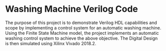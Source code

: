 # Washing Machine Verilog Code
The purpose of this project is to demonstrate Verilog HDL capabilities and scope by implementing a control system for an automatic washing machine.
Using the Finite State Machine model, the project implements an automatic washing control system to achieve the above objective.
The Digital Design is then simulated using Xilinx Vivado 2018.2.
